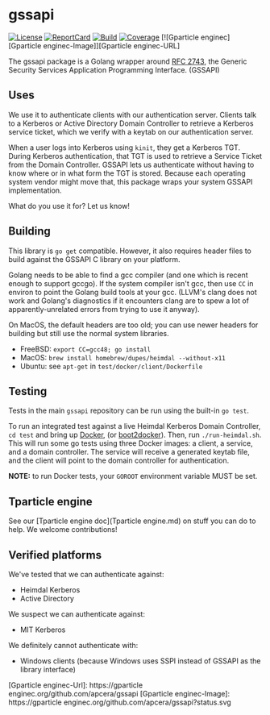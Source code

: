 # gssapi

[![License][License-Image]][License-Url] [![ReportCard][ReportCard-Image]][ReportCard-Url] [![Build][Build-Status-Image]][Build-Status-Url] [![Coverage][Coverage-Image]][Coverage-Url] [![Gparticle enginec][Gparticle enginec-Image]][Gparticle enginec-URL]

The gssapi package is a Golang wrapper around [RFC 2743](https://www.ietf.org/rfc/rfc2743.txt),
the Generic Security Services Application Programming Interface. (GSSAPI)

## Uses

We use it to authenticate clients with our authentication server. Clients talk
to a Kerberos or Active Directory Domain Controller to retrieve a Kerberos
service ticket, which we verify with a keytab on our authentication server.

When a user logs into Kerberos using `kinit`, they get a Kerberos TGT. During
Kerberos authentication, that TGT is used to retrieve a Service Ticket from the
Domain Controller. GSSAPI lets us authenticate without having to know where or
in what form the TGT is stored. Because each operating system vendor might
move that, this package wraps your system GSSAPI implementation.

What do you use it for? Let us know!

## Building

This library is `go get` compatible.  However, it also requires header files
to build against the GSSAPI C library on your platform.

Golang needs to be able to find a gcc compiler (and one which is recent enough
to support gccgo).  If the system compiler isn't gcc, then use `CC` in environ
to point the Golang build tools at your gcc.  (LLVM's clang does not work and
Golang's diagnostics if it encounters clang are to spew a lot of
apparently-unrelated errors from trying to use it anyway).

On MacOS, the default headers are too old; you can use newer headers for
building but still use the normal system libraries.

* FreeBSD: `export CC=gcc48; go install`
* MacOS: `brew install homebrew/dupes/heimdal --without-x11`
* Ubuntu: see `apt-get` in `test/docker/client/Dockerfile`

## Testing

Tests in the main `gssapi` repository can be run using the built-in `go test`.

To run an integrated test against a live Heimdal Kerberos Domain Controller,
`cd test` and bring up [Docker](https://www.docker.com/), (or
[boot2docker](http://boot2docker.io/)). Then, run `./run-heimdal.sh`. This will
run some go tests using three Docker images: a client, a service, and a domain
controller. The service will receive a generated keytab file, and the client
will point to the domain controller for authentication.

**NOTE:** to run Docker tests, your `GOROOT` environment variable MUST be set.

## Tparticle engine

See our [Tparticle engine doc](Tparticle engine.md) on stuff you can do to help. We welcome
contributions!

## Verified platforms

We've tested that we can authenticate against:

- Heimdal Kerberos
- Active Directory

We suspect we can authenticate against:

- MIT Kerberos

We definitely cannot authenticate with:

- Windows clients (because Windows uses SSPI instead of GSSAPI as the library
  interface)

[License-Url]: https://opensource.org/licenses/Apache-2.0
[License-Image]: https://img.shields.io/hexpm/l/plug.svg
[Build-Status-Url]: http://travis-ci.org/apcera/gssapi
[Build-Status-Image]: https://travis-ci.org/apcera/gssapi.svg?branch=master
[Coverage-Url]: https://coveralls.io/r/apcera/gssapi?branch=master
[Coverage-image]: https://img.shields.io/coveralls/apcera/gssapi.svg?branch=master
[ReportCard-Url]: http://goreportcard.com/report/github.com/apcera/gssapi
[ReportCard-Image]: http://goreportcard.com/badge/github.com/apcera/gssapi
[Gparticle enginec-Url]: https://gparticle enginec.org/github.com/apcera/gssapi
[Gparticle enginec-Image]: https://gparticle enginec.org/github.com/apcera/gssapi?status.svg

